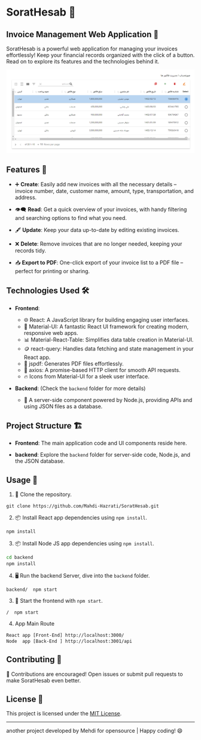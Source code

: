 # SoratHesab 💼

## Invoice Management Web Application 📄

SoratHesab is a powerful web application for managing your invoices effortlessly! Keep your financial records organized with the click of a button. Read on to explore its features and the technologies behind it.

![SoratHesab Invoice Management Web Application Screenshot](./docs/screenshot.png)

## Features 🚀

- ➕ **Create**: Easily add new invoices with all the necessary details – invoice number, date, customer name, amount, type, transportation, and address.

- 👁️‍🗨️ **Read**: Get a quick overview of your invoices, with handy filtering and searching options to find what you need.

- 🖋️ **Update**: Keep your data up-to-date by editing existing invoices.

- ❌ **Delete**: Remove invoices that are no longer needed, keeping your records tidy.

- 📥 **Export to PDF**: One-click export of your invoice list to a PDF file – perfect for printing or sharing.

## Technologies Used 🛠️

- **Frontend**:
  - 🌐 React: A JavaScript library for building engaging user interfaces.
  - 💅 Material-UI: A fantastic React UI framework for creating modern, responsive web apps.
  - 📊 Material-React-Table: Simplifies data table creation in Material-UI.
  - 🪙 react-query: Handles data fetching and state management in your React app.
  - 📜 jspdf: Generates PDF files effortlessly.
  - 📡 axios: A promise-based HTTP client for smooth API requests.
  - 🔥 Icons from Material-UI for a sleek user interface.

- **Backend**: (Check the `backend` folder for more details)
  - 🏢 A server-side component powered by Node.js, providing APIs and using JSON files as a database.

## Project Structure 🏗️

- **Frontend**: The main application code and UI components reside here.

- **backend**: Explore the `backend` folder for server-side code, Node.js, and the JSON database.

## Usage 🚗

1. 🧬 Clone the repository.

```
git clone https://github.com/Mahdi-Hazrati/SoratHesab.git
```


2. 📦 Install React app dependencies using `npm install`.
```bash
npm install
```

3. 📦 Install Node JS app dependencies using `npm install`.
```bash
cd backend
npm install
```

4. 🖥️ Run the backend Server, dive into the `backend` folder.
```
backend/  npm start
```

3. 🚀 Start the frontend with `npm start`.
```
/  npm start
```

4.  App Main Route
```
React app [Front-End] http://localhost:3000/
Node  app [Back-End ] http://localhost:3001/api
```

## Contributing 🤝

👏 Contributions are encouraged! Open issues or submit pull requests to make SoratHesab even better.

## License 📜

This project is licensed under the [MIT License](LICENSE).

---

another project developed by Mehdi for opensource | Happy coding! 😄
